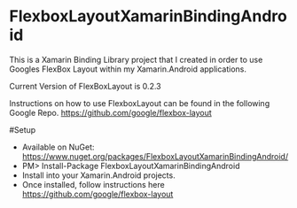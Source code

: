 # FlexboxLayoutXamarinBindingAndroid
This is a Xamarin Binding Library project that I created in order to use Googles FlexBox Layout within my Xamarin.Android applications.

Current Version of FlexBoxLayout is 0.2.3

Instructions on how to use FlexboxLayout can be found in the following Google Repo. https://github.com/google/flexbox-layout


#Setup
* Available on NuGet: https://www.nuget.org/packages/FlexboxLayoutXamarinBindingAndroid/
* PM> Install-Package FlexboxLayoutXamarinBindingAndroid
* Install into your Xamarin.Android projects.
* Once installed, follow instructions here https://github.com/google/flexbox-layout
